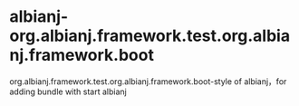 # albianj-org.albianj.framework.test.org.albianj.framework.boot
org.albianj.framework.test.org.albianj.framework.boot-style of albianj，for adding bundle with start albianj
